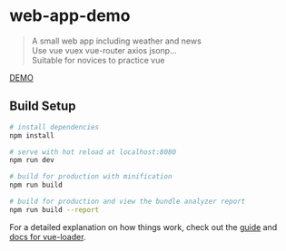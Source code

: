 # web-app-demo

> A small web app including weather and news<br>
Use vue vuex vue-router axios jsonp...<br>
Suitable for novices to practice vue<br>


<a href='https://self-regulation.cn/weather-joke/index.html#/home'>DEMO</a>




## Build Setup

``` bash
# install dependencies
npm install

# serve with hot reload at localhost:8080
npm run dev

# build for production with minification
npm run build

# build for production and view the bundle analyzer report
npm run build --report
```

For a detailed explanation on how things work, check out the [guide](http://vuejs-templates.github.io/webpack/) and [docs for vue-loader](http://vuejs.github.io/vue-loader).
